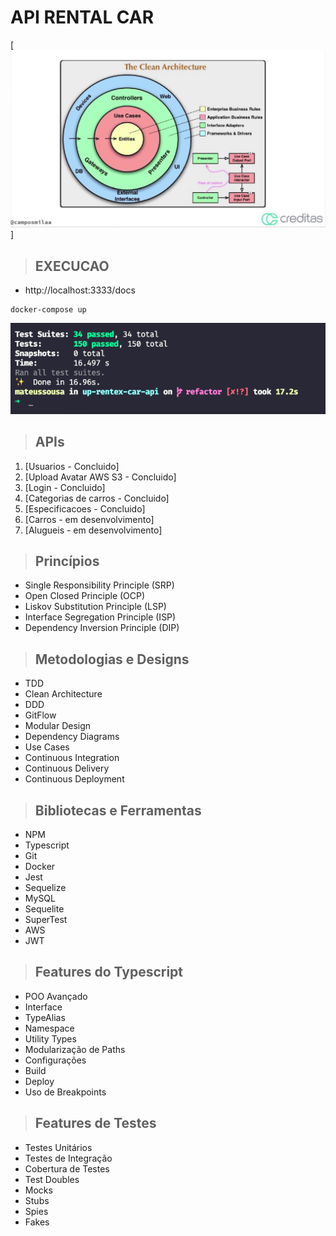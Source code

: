 # **API RENTAL CAR**

[![alt text](./public/img/hexagonal.jpg)]

> ## EXECUCAO

- http://localhost:3333/docs

```
docker-compose up

```

![alt text](./public/img/tests.png)

> ## APIs

1. [Usuarios - Concluido]
1. [Upload Avatar AWS S3 - Concluido]
1. [Login - Concluido]
1. [Categorias de carros - Concluido]
1. [Especificacoes - Concluido]
1. [Carros - em desenvolvimento]
1. [Alugueis - em desenvolvimento]

> ## Princípios

- Single Responsibility Principle (SRP)
- Open Closed Principle (OCP)
- Liskov Substitution Principle (LSP)
- Interface Segregation Principle (ISP)
- Dependency Inversion Principle (DIP)

> ## Metodologias e Designs

- TDD
- Clean Architecture
- DDD
- GitFlow
- Modular Design
- Dependency Diagrams
- Use Cases
- Continuous Integration
- Continuous Delivery
- Continuous Deployment

> ## Bibliotecas e Ferramentas

- NPM
- Typescript
- Git
- Docker
- Jest
- Sequelize
- MySQL
- Sequelite
- SuperTest
- AWS
- JWT

> ## Features do Typescript

- POO Avançado
- Interface
- TypeAlias
- Namespace
- Utility Types
- Modularização de Paths
- Configurações
- Build
- Deploy
- Uso de Breakpoints

> ## Features de Testes

- Testes Unitários
- Testes de Integração
- Cobertura de Testes
- Test Doubles
- Mocks
- Stubs
- Spies
- Fakes
